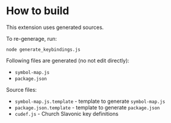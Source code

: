 # How to build

This extension uses generated sources.

To re-generage, run:

```node
node generate_keybindings.js
```

Following files are generated (no not edit directly):

* `symbol-map.js`
* `package.json`

Source files:

* `symbol-map.js.template` - template to generate `symbol-map.js`
* `package.json.template` - template to generate `package.json`
* `cudef.js` - Church Slavonic key definitions

